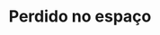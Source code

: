 ---
layout: scratchProject
title: Perdido no espaço
term: aula-scratch-modulo-1
online: 26818098
---